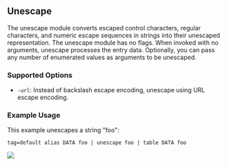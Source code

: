 ## Unescape

The unescape module converts escaped control characters, regular characters, and numeric escape sequences in strings into their unescaped representation. The unescape module has no flags. When invoked with no arguments, unescape processes the entry data. Optionally, you can pass any number of enumerated values as arguments to be unescaped. 

### Supported Options

* `-url`: Instead of backslash escape encoding, unescape using URL escape encoding.

### Example Usage

This example unescapes a string "foo":

```gravwell
tag=default alias DATA foo | unescape foo | table DATA foo
```

![](unescape.png)
